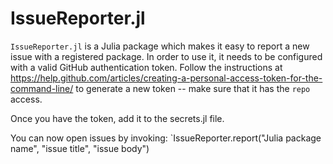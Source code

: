 # IssueReporter.jl

`IssueReporter.jl` is a Julia package which makes it easy to report a new issue with a registered package.
In order to use it, it needs to be configured with a valid GitHub authentication token. Follow the instructions at
https://help.github.com/articles/creating-a-personal-access-token-for-the-command-line/ to generate a new token -- make sure
that it has the `repo` access.

Once you have the token, add it to the secrets.jl file.

You can now open issues by invoking:
`IssueReporter.report("Julia package name", "issue title", "issue body")